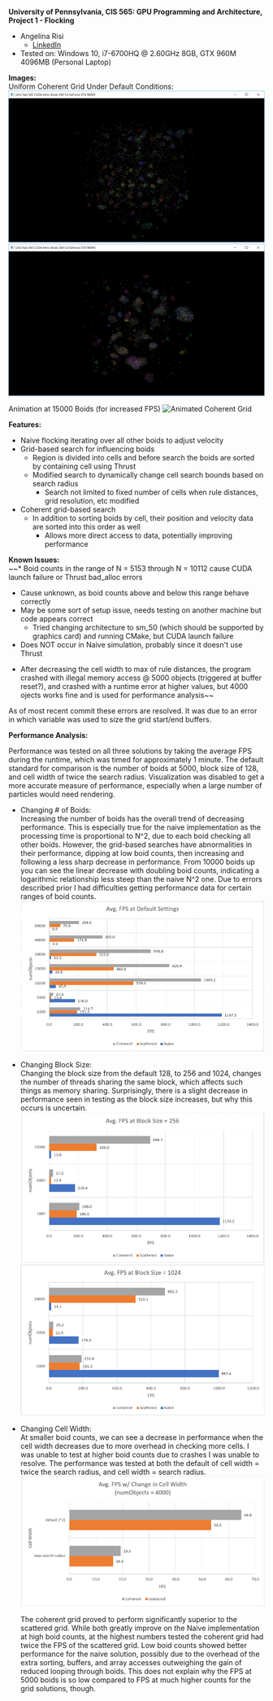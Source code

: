 **University of Pennsylvania, CIS 565: GPU Programming and Architecture,
Project 1 - Flocking**

* Angelina Risi
  * [LinkedIn](www.linkedin.com/in/angelina-risi)
* Tested on: Windows 10, i7-6700HQ @ 2.60GHz 8GB, GTX 960M 4096MB (Personal Laptop)

**Images:**  
Uniform Coherent Grid Under Default Conditions:
  ![Early in Simulation](/images/CoherentGridSim1.PNG)
  ![Late in Simulation](/images/CoherentGridSim3.PNG)
  
Animation at 15000 Boids (for increased FPS)
  ![Animated Coherent Grid](/images/uniformcoherentgrid.gif)

**Features:**  
* Naive flocking iterating over all other boids to adjust velocity
* Grid-based search for influencing boids
  - Region is divided into cells and before search the boids are sorted by containing cell using Thrust
  - Modified search to dynamically change cell search bounds based on search radius
    * Search not limited to fixed number of cells when rule distances, grid resolution, etc modified
* Coherent grid-based search
  - In addition to sorting boids by cell, their position and velocity data are sorted into this order as well
    * Allows more direct access to data, potentially improving performance

**Known Issues:**  
~~* Boid counts in the range of N = 5153 through N = 10112 cause CUDA launch failure or Thrust bad_alloc errors
  - Cause unknown, as boid counts above and below this range behave correctly
  - May be some sort of setup issue, needs testing on another machine but code appears correct
    * Tried changing architecture to sm_50 (which should be supported by graphics card) and running CMake, but CUDA launch failure
  - Does NOT occur in Naive simulation, probably since it doesn't use Thrust
* After decreasing the cell width to max of rule distances, the program crashed with illegal memory access @ 5000 objects (triggered at buffer reset?), and crashed with a runtime error at higher values, but 4000 ojects works fine and is used for performance analysis~~  
  
As of most recent commit these errors are resolved. It was due to an error in which variable was used to size the grid start/end buffers.
    
**Performance Analysis:**  
  
Performance was tested on all three solutions by taking the average FPS during the runtime, which was timed for approximately 1 minute. The default standard for comparison is the number of boids at 5000, block size of 128, and cell width of twice the search radius. Visualization was disabled to get a more accurate measure of performance, especially when a large number of particles would need rendering.  
  
* Changing # of Boids:  
  Increasing the number of boids has the overall trend of decreasing performance. This is especially true for the naive implementation as the processing time is proportional to N^2, due to each boid checking all other boids. However, the grid-based searches have abnormalities in their performance, dipping at low boid counts, then increasing and following a less sharp decrease in performance. From 10000 boids up you can see the linear decrease with doubling boid counts, indicating a logarithmic relationship less steep than the naive N^2 one. Due to errors described prior I had difficulties getting performance data for certain ranges of boid counts.
  ![FPS Graph w/ Change in Boid Count](/images/defaultFPS.PNG)

* Changing Block Size:  
  Changing the block size from the default 128, to 256 and 1024, changes the number of threads sharing the same block, which affects such things as memory sharing. Surprisingly, there is a slight decrease in performance seen in testing as the block size increases, but why this occurs is uncertain.
  ![FPS at Block Size 256](/images/block256FPS.PNG)
  ![FPS at Block Size 1024](/images/block1024FPS.PNG)

* Changing Cell Width:  
  At smaller boid counts, we can see a decrease in performance when the cell width decreases due to more overhead in checking more cells. I was unable to test at higher boid counts due to crashes I was unable to resolve. The performance was tested at both the default of cell width = twice the search radius, and cell width = search radius.
  ![FPS Graph w/ Change in CellWidth](/images/cellWidthFPS.PNG)  
    
  The coherent grid proved to perform significantly superior to the scattered grid. While both greatly improve on the Naive implementation at high boid counts, at the highest numbers tested the coherent grid had twice the FPS of the scattered grid. Low boid counts showed better performance for the naive solution, possibly due to the overhead of the extra sorting, buffers, and array accesses outweighing the gain of reduced looping through boids. This does not explain why the FPS at 5000 boids is so low compared to FPS at much higher counts for the grid solutions, though.

  
